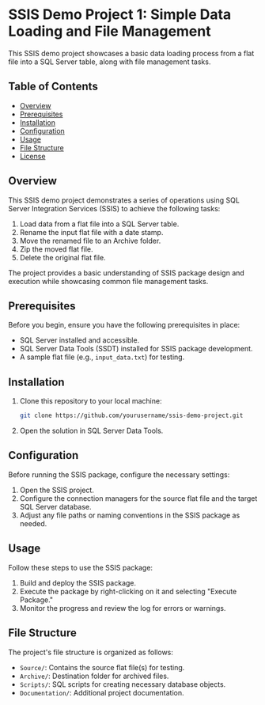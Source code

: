 # SSIS Demo Project 1: Simple Data Loading and File Management

This SSIS demo project showcases a basic data loading process from a flat file into a SQL Server table, along with file management tasks.

## Table of Contents

- [Overview](#overview)
- [Prerequisites](#prerequisites)
- [Installation](#installation)
- [Configuration](#configuration)
- [Usage](#usage)
- [File Structure](#file-structure)
- [License](#license)

## Overview

This SSIS demo project demonstrates a series of operations using SQL Server Integration Services (SSIS) to achieve the following tasks:

1. Load data from a flat file into a SQL Server table.
2. Rename the input flat file with a date stamp.
3. Move the renamed file to an Archive folder.
4. Zip the moved flat file.
5. Delete the original flat file.

The project provides a basic understanding of SSIS package design and execution while showcasing common file management tasks.

## Prerequisites

Before you begin, ensure you have the following prerequisites in place:

- SQL Server installed and accessible.
- SQL Server Data Tools (SSDT) installed for SSIS package development.
- A sample flat file (e.g., `input_data.txt`) for testing.

## Installation

1. Clone this repository to your local machine:

   ```bash
   git clone https://github.com/yourusername/ssis-demo-project.git

1. Open the solution in SQL Server Data Tools.

## Configuration
Before running the SSIS package, configure the necessary settings:

1. Open the SSIS project.
2. Configure the connection managers for the source flat file and the target SQL Server database.
3. Adjust any file paths or naming conventions in the SSIS package as needed.

## Usage
Follow these steps to use the SSIS package:

1. Build and deploy the SSIS package.
2. Execute the package by right-clicking on it and selecting "Execute Package."
3. Monitor the progress and review the log for errors or warnings.

## File Structure
The project's file structure is organized as follows:

- `Source/`: Contains the source flat file(s) for testing.
- `Archive/`: Destination folder for archived files.
- `Scripts/`: SQL scripts for creating necessary database objects.
- `Documentation/`: Additional project documentation.

